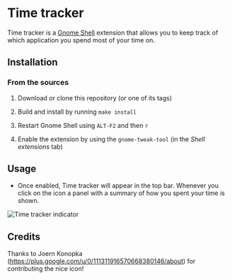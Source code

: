 # Time tracker

Time tracker is a [Gnome Shell](http://www.gnome.org/gnome-3/) extension that allows you to keep track of which application you spend most of your time on.

## Installation

### From the sources

1. Download or clone this repository (or one of its tags)

2. Build and install by running `make install`

3. Restart Gnome Shell using `ALT-F2` and then `r`
   
4. Enable the extension by using the `gnome-tweak-tool` (in the *Shell extensions* tab)

## Usage

* Once enabled, Time tracker will appear in the top bar. Whenever you click on the icon a panel with a summary of how you spent your time is shown.

![Time tracker indicator](https://raw.github.com/fmancinelli/timetracker/master/images/indicator-menu.png)

## Credits

Thanks to Joern Konopka (https://plus.google.com/u/0/111311916570668380146/about) for contributing the nice icon!




